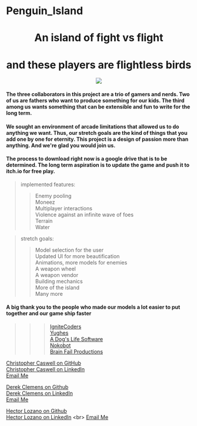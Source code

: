 # Penguin_Island

<div align="center">

# An island of fight vs flight
# and these players are flightless birds
  
<img src="./assets/imgs/womp.png">
</div>
<div align="left">

#### The three collaborators in this project are a trio of gamers and nerds. Two of us are fathers who want to produce something for our kids. The third among us wants something that can be extensible and fun to write for the long term.

#### We sought an environment of arcade limitations that allowed us to do anything we want. Thus, our stretch goals are the kind of things that you add one by one for eternity. This project is a design of passion more than anything. And we're glad you would join us.

#### The process to download right now is a google drive that is to be determined. The long term aspiration is to update the game and push it to itch.io for free play.

> implemented features:
>> Enemy pooling<br>
>> Moneez<br>
>> Multiplayer interactions<br>
>> Violence against an infinite wave of foes<br>
>> Terrain<br>
>> Water<br>

> stretch goals:
>> Model selection for the user<br>
>> Updated UI for more beautification<br>
>> Animations, more models for enemies<br>
>> A weapon wheel<br>
>> A weapon vendor<br>
>> Building mechanics<br>
>> More of the island<br>
>> Many more<br>

#### A big thank you to the people who made our models a lot easier to put together and our game ship faster
>>> [IgniteCoders](https://assetstore.unity.com/publishers/53014)<br>
>>> [Yughes](https://assetstore.unity.com/publishers/4986) <br>
>>> [A Dog's Life Software](https://assetstore.unity.com/publishers/1894)<br>
>>> [Nokobot](https://assetstore.unity.com/publishers/12457)<br>
>>> [Brain Fail Productions](https://assetstore.unity.com/publishers/34972)<br>



[Christopher Caswell on GitHub](https://www.github.com/christopher-caswell)<br>
[Christopher Caswell on LinkedIn](https://www.linkedin.com/in/deccaswell)
<br>
[Email Me](mailto:christopher.caswell@rocketmail.com)<br>

[Derek Clemens on Github](https://www.github.com/urwithinrange)<br>
[Derek Clemens on LinkedIn](https://www.linkedin.com/in/derek-clemens-tulsa)
<br>
[Email Me](mailto:urwithinrange@yahoo.com)<br>

[Hector Lozano on Github](https://www.github.com/hlozano12)<br>
[Hector Lozano on LinkedIn]([https://www.linkedin.com/in/](https://www.linkedin.com/in/hector-lozano-profile/))
<br>
[Email Me](mailto:HLR8503@gmail.com)<br>
